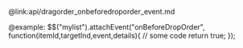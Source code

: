 @link:api/dragorder_onbeforedroporder_event.md

@example:
$$("mylist").attachEvent("onBeforeDropOrder", function(itemId,targetInd,event,details){
    // some code 
    return true;
});